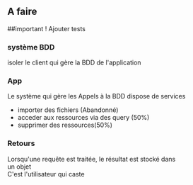 ## A faire


##important !
Ajouter tests  
 
### système BDD
isoler le client qui gère la BDD de l'application  

### App
Le système qui gère les Appels à la BDD dispose de services  
 - importer des fichiers (Abandonné)
 - acceder aux ressources via des query (50%)
 - supprimer des ressources(50%)  

### Retours
Lorsqu'une requête est traitée, le résultat est stocké dans  
un objet  
C'est l'utilisateur qui caste
